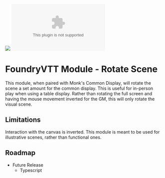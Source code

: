 ![](https://img.shields.io/badge/Foundry-v12-informational)
![Latest Release Download Count](https://img.shields.io/github/downloads/jconabree/foundry-rotate-scene/latest/module.zip)


# FoundryVTT Module - Rotate Scene

This module, when paired with Monk's Common Display, will rotate the scene a set amount for the common display.
This is useful for in-person play when using a table display. Rather than rotating the full screen and having the mouse movement inverted for the GM, this will only rotate the visual scene.

## Limitations
Interaction with the canvas is inverted.
This module is meant to be used for illustrative scenes, rather than functional ones.

## Roadmap
- Future Release
  - Typescript